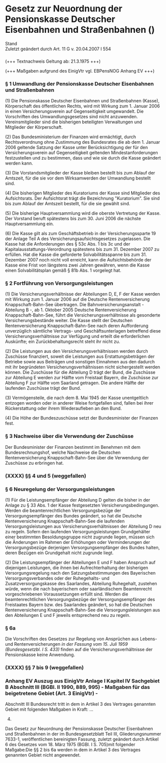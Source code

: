 Gesetz zur Neuordnung der Pensionskasse Deutscher Eisenbahnen und Straßenbahnen ()
==================================================================================

Stand  
Zuletzt geändert durch Art. 11 G v. 20.04.2007 I 554

### 

(+++ Textnachweis Geltung ab: 21.3.1975 +++)

(+++ Maßgaben aufgrund des EinigVtr vgl. EBPensNOG Anhang EV +++)

### § 1 Umwandlung der Pensionskasse Deutscher Eisenbahnen und Straßenbahnen

(1) Die Pensionskasse Deutscher Eisenbahnen und Straßenbahnen (Kasse), Körperschaft des öffentlichen Rechts, wird mit Wirkung zum 1. Januar 2006 in einen Versicherungsverein auf Gegenseitigkeit umgewandelt. Die Vorschriften des Umwandlungsgesetzes sind nicht anzuwenden. Vereinsmitglieder sind die bisherigen beteiligten Verwaltungen und Mitglieder der Körperschaft.

(2) Das Bundesministerium der Finanzen wird ermächtigt, durch Rechtsverordnung ohne Zustimmung des Bundesrates die ab dem 1. Januar 2006 geltende Satzung der Kasse unter Berücksichtigung der für den Versicherungsverein auf Gegenseitigkeit geltenden Mindestanforderungen festzustellen und zu bestimmen, dass und wie sie durch die Kasse geändert werden kann.

(3) Die Vorstandsmitglieder der Kasse bleiben bestellt bis zum Ablauf der Amtszeit, für die sie vor dem Wirksamwerden der Umwandlung bestellt sind.

(4) Die bisherigen Mitglieder des Kuratoriums der Kasse sind Mitglieder des Aufsichtsrats. Der Aufsichtsrat trägt die Bezeichnung "Kuratorium". Sie sind bis zum Ablauf der Amtszeit bestellt, für die sie gewählt sind.

(5) Die bisherige Hauptversammlung wird die oberste Vertretung der Kasse. Der Vorstand beruft spätestens bis zum 30. Juni 2006 die nächste Hauptversammlung ein.

(6) Die Kasse gilt als zum Geschäftsbetrieb in der Versicherungssparte 19 der Anlage Teil A des Versicherungsaufsichtsgesetzes zugelassen. Die Kasse hat die Anforderungen des § 53c Abs. 1 bis 3c und der Kapitalausstattungs-Verordnung spätestens bis zum 31. Dezember 2007 zu erfüllen. Hat die Kasse die geforderte Solvabilitätsspanne bis zum 31. Dezember 2007 noch nicht voll erreicht, kann die Aufsichtsbehörde der Kasse eine Frist von längstens zwei Jahren gewähren, wenn die Kasse einen Solvabilitätsplan gemäß § 81b Abs. 1 vorgelegt hat.

### § 2 Fortführung von Versorgungsleistungen

(1) Die Versicherungsverhältnisse der Abteilungen D, E, F der Kasse werden mit Wirkung zum 1. Januar 2006 auf die Deutsche Rentenversicherung Knappschaft-Bahn-See übertragen. Die Bahnversicherungsanstalt - Abteilung B -, ab 1. Oktober 2005 Deutsche Rentenversicherung Knappschaft-Bahn-See, führt die Versicherungsverhältnisse als gesonderte Versicherungsbestände weiter. Die Kasse stellt der Deutschen Rentenversicherung Knappschaft-Bahn-See nach deren Aufforderung unverzüglich sämtliche Vertrags- und Geschäftsunterlagen betreffend diese Versicherungsverhältnisse zur Verfügung und erteilt die erforderlichen Auskünfte; ein Zurückbehaltungsrecht steht ihr nicht zu.

(2) Die Leistungen aus den Versicherungsverhältnissen werden durch Zuschüsse finanziert, soweit die Leistungen aus Erstattungsbeträgen der Betriebe sowie aus Beiträgen und sonstigen Einnahmen aus den dadurch mit ihr begründeten Versicherungsverhältnissen nicht sichergestellt werden können. Die Zuschüsse für die Abteilung D trägt der Bund, die Zuschüsse zur Abteilung E werden zur Hälfte vom Freistaat Bayern, die Zuschüsse zur Abteilung F zur Hälfte vom Saarland getragen. Die andere Hälfte der laufenden Zuschüsse trägt der Bund.

(3) Vermögensteile, die nach dem 8. Mai 1945 der Kasse unentgeltlich entzogen worden oder in anderer Weise fortgefallen sind, fallen bei ihrer Rückerstattung oder ihrem Wiederaufleben an den Bund.

(4) Die Höhe der Bundeszuschüsse setzt der Bundesminister der Finanzen fest.

### § 3 Nachweise über die Verwendung der Zuschüsse

Der Bundesminister der Finanzen bestimmt im Benehmen mit dem Bundesrechnungshof, welche Nachweise die Deutschen Rentenversicherung Knappschaft-Bahn-See über die Verwendung der Zuschüsse zu erbringen hat.

### (XXXX) §§ 4 und 5 (weggefallen)

### § 6 Neuregelung der Versorgungsleistungen

(1) Für die Leistungsempfänger der Abteilung D gelten die bisher in der Anlage zu § 33 Abs. 1 der Kasse festgesetzten Versicherungsbedingungen. Werden die beamtenrechtlichen Versorgungsbezüge der Versorgungsempfänger des Bundes geändert, so hat die Deutsche Rentenversicherung Knappschaft-Bahn-See die laufenden Versorgungsleistungen aus Versicherungsverhältnissen der Abteilung D neu zu regeln. Sofern den laufenden Versorgungsleistungen Grundgehälter einer bestimmten Besoldungsgruppe nicht zugrunde liegen, müssen sich die Änderungen im Rahmen der Erhöhungen oder Verminderungen der Versorgungsbezüge derjenigen Versorgungsempfänger des Bundes halten, deren Bezügen ein Grundgehalt nicht zugrunde liegt.

(2) Die Leistungsempfänger der Abteilungen E und F haben Anspruch auf diejenigen Leistungen, die ihnen bei Aufrechterhaltung der bisherigen Versorgungsregelung nach den Satzungsbestimmungen des Bayerischen Versorgungsverbandes oder der Ruhegehalts- und Zusatzversorgungskasse des Saarlandes, Abteilung Ruhegehalt, zustehen würde, wenn die nach bayerischem oder saarländischem Beamtenrecht vorgeschriebenen Voraussetzungen erfüllt sind. Werden die beamtenrechtlichen Versorgungsbezüge der Versorgungsempfänger des Freistaates Bayern bzw. des Saarlandes geändert, so hat die Deutschen Rentenversicherung Knappschaft-Bahn-See die Versorgungsleistungen aus den Abteilungen E und F jeweils entsprechend neu zu regeln.

### § 6a

Die Vorschriften des Gesetzes zur Regelung von Ansprüchen aus Lebens- und Rentenversicherungen *in der Fassung vom 15. Juli 1959 (Bundesgesetzbl. I S. 433)* finden auf die Versicherungsverhältnisse der Pensionskasse keine Anwendung.

### (XXXX) §§ 7 bis 9 (weggefallen)

### Anhang EV Auszug aus EinigVtr Anlage I Kapitel IV Sachgebiet B Abschnitt III (BGBl. II 1990, 889, 995) - Maßgaben für das beigetretene Gebiet (Art. 3 EinigVtr) -

Abschnitt III
Bundesrecht tritt in dem in Artikel 3 des Vertrages genannten Gebiet mit folgenden Maßgaben in Kraft:
...

4.  
Das Gesetz zur Neuordnung der Pensionskasse Deutscher Eisenbahnen und Straßenbahnen in der im Bundesgesetzblatt Teil III, Gliederungsnummer 7633-1, veröffentlichen bereinigten Fassung, zuletzt geändert durch Artikel 6 des Gesetzes vom 18. März 1975 (BGBl. I S. 705)mit folgender Maßgabe:Die §§ 2 bis 6a werden in dem in Artikel 3 des Vertrages genannten Gebiet nicht angewendet.
